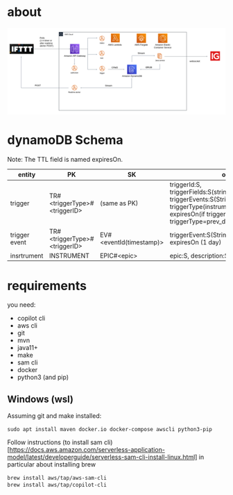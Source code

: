 
# about
![architecture](./doc/architecture.png)
# dynamoDB Schema

Note: The TTL field is named expiresOn.

| entity | PK | SK | other fields
|---|---|---|---
|trigger|TR#\<triggerType\>#\<triggerID\>|(same as PK)|triggerId:S, <br> triggerFields:S(stringifiedJson), <br> triggerEvents:S(StringifiedJson), <br> triggerType(instrument_price\|prev_day_change), <br> expiresOn(if trigger deleted: only for triggerType=prev_day_change)
|trigger event|TR#<triggerType\>#\<triggerID\>|EV#\<eventId(timestamp)\>|triggerEvent:S(StringifiedJson),<br> expiresOn (1 day)
|insrtrument|INSTRUMENT|EPIC#\<epic\>|epic:S, description:S, symbol:S

# requirements
you need:
- copilot cli
- aws cli
- git
- mvn
- java11+
- make
- sam cli
- docker
- python3 (and pip)

## Windows (wsl)
Assuming git and make installed:

```
sudo apt install maven docker.io docker-compose awscli python3-pip
```
Follow instructions (to install sam cli)[https://docs.aws.amazon.com/serverless-application-model/latest/developerguide/serverless-sam-cli-install-linux.html] in particular about installing brew

```
brew install aws/tap/aws-sam-cli
brew install aws/tap/copilot-cli
```
